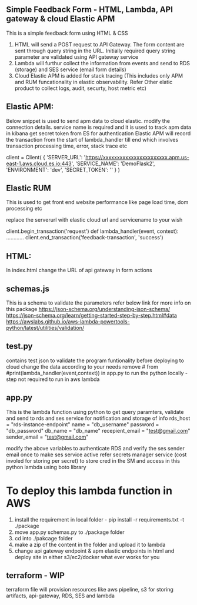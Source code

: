 ## Simple Feedback Form - HTML, Lambda, API gateway & cloud Elastic APM

This is a simple feedback form using HTML & CSS 
1. HTML will send a POST request to API Gateway. The form content are sent through query string in the URL. Initially required query string parameter are validated using API gateway service
2. Lambda will furthur collect the information from events and send to RDS (storage) and SES service (email form details)
3. Cloud Elastic APM is added for stack tracing (This includes only APM and RUM funcationality in elastic observability. Refer Other elatic product to collect logs, audit, securty, host metric etc)

## Elastic APM: 
Below snippet is used to send apm data to cloud elastic. modify the connection details.
service name is required and it is used to track apm data in kibana 
get secret token from ES for authentication
Elastic APM will record the transaction from the start of lambda_handler till end which involves transaction processing time, error, stack trace etc

client = Client(
    {
        'SERVER_URL': 'https://xxxxxxxxxxxxxxxxxxxxxxx.apm.us-east-1.aws.cloud.es.io:443',
        'SERVICE_NAME': 'DemoFlask2',
        'ENVIRONMENT': 'dev',
        'SECRET_TOKEN': ''
    }
)

## Elastic RUM
This is used to get front end website performance like page load time, dom processing etc
<script>
  elasticApm.init({
    serviceName: 'feedback-rum',
    serverUrl: 'https://xxxxxxxxxxxxxxxxxxxxxxxxxxx.apm.us-east-1.aws.cloud.es.io:443',
  })
</script>
replace the serverurl with elastic cloud url and servicename to your wish

client.begin_transaction('request')
def lambda_handler(event, context):
    ............
client.end_transaction('feedback-transaction', 'success')

## HTML: 
In index.html change the URL of api gateway in form actions 
  <div class="enquiry_form">
        <form action="https://xxxxxxxxxxxxxxxxxxxxxx-api-endpoint.com">

## schemas.js 
This is a schema to validate the parameters 
refer below link for more info on this package 
https://json-schema.org/understanding-json-schema/
https://json-schema.org/learn/getting-started-step-by-step.html#data
https://awslabs.github.io/aws-lambda-powertools-python/latest/utilities/validation/

## test.py
contains test json to validate the program funtionality before deploying to cloud 
change the data according to your needs 
remove # from #print(lambda_handler(event,context)) in app.py to run the python locally - step not required to run in aws lambda

## app.py
This is the lambda function using python to get query paramters, validate and send to rds and ses service for notification and storage of info
rds_host  = "rds-instance-endpoint"
name = "db_username"
password = "db_password"
db_name = "db_name"
recepient_email = "test@gmail.com"
sender_email = "test@gmail.com"

modify the above variables to authenticate RDS and verify the ses sender email once to make ses service active
refer secrets manager service (cost involed for storing per secret) to store cred in the SM and access in this python lambda using boto library  

# To deploy this lambda function in AWS
1. install the requirement in local folder - pip install -r requirements.txt -t ./package
2. move app.py schemas.py to ./package folder
3. cd into ./pakcage folder
4. make a zip of the content in the folder and upload it to lambda
5. change api gateway endpoint & apm elastic endpoints in html and deploy site in either s3/ec2/docker what ever works for you 

## terraform - WIP
terraform file will provision resources like aws pipeline, s3 for storing artifacts, api-gateway, RDS, SES and lambda